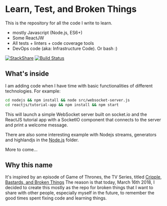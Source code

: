 # Learn, Test, and Broken Things

This is the repository for all the code I write to learn.

* mostly Javascript (Node.js, ES6+)
* Some ReactJW
* All tests + linters + code coverage tools
* DevOps code (aka: Infrastructure Code). Or bash :)

[![StackShare](https://img.shields.io/badge/tech-stack-0690fa.svg?style=flat)](https://stackshare.io/ildella/2018)
[![Build Status](https://travis-ci.com/ildella/learn-tests-brokenthings.svg?branch=master)](https://travis-ci.com/ildella/learn-tests-brokenthings)

## What's inside

I am adding code when I have time with basic functionalities of different technologies. 
For example:

```bash
cd nodejs && npm install && node src/websocket-server.js
cd reactjs/tutorial-app && npm install && npm start
```

This will launch a simple WebSocket server built on socket.io and the ReactJS tutorial app with a SocketIO component that connects to the server and print a welcome message. 

There are also some interesting example with Nodejs streams, generators and highlandjs in the [Node.js](nodejs) folder.

More to come...

## Why this name
It's inspired by an episode of Game of Thrones, the TV Series, titled [Cripple, Bastards, and Broken Things](http://awoiaf.westeros.org/index.php/Cripples,_Bastards,_and_Broken_Things)
The reason is that today, March 16th 2018, I decided to create this mostly as the repo for broken things that I want to share with other people, especially myself in the future, to remember the good times spent fixing code and learning things. 

